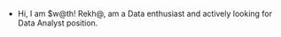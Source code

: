 - Hi, I am $w@th! Rekh@, am a Data enthusiast and actively looking for Data Analyst position. 

<!---
SwathiRekhaM/SwathiRekhaM is a ✨ special ✨ repository because its `README.md` (this file) appears on your GitHub profile.
You can click the Preview link to take a look at your changes.
--->
